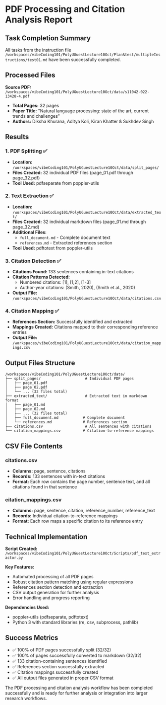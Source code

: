 # PDF Processing and Citation Analysis Report

## Task Completion Summary

All tasks from the instruction file `/workspaces/vibeCoding101/PolyUGuestLecture10Oct/Plan&test/multipleInstructions/test01.md` have been successfully completed.

## Processed Files

**Source PDF:** `/workspaces/vibeCoding101/PolyUGuestLecture10Oct/data/s11042-022-13428-4.pdf`
- **Total Pages:** 32 pages
- **Paper Title:** "Natural language processing: state of the art, current trends and challenges"
- **Authors:** Diksha Khurana, Aditya Koli, Kiran Khatter & Sukhdev Singh

## Results

### 1. PDF Splitting ✅
- **Location:** `/workspaces/vibeCoding101/PolyUGuestLecture10Oct/data/split_pages/`
- **Files Created:** 32 individual PDF files (page_01.pdf through page_32.pdf)
- **Tool Used:** pdfseparate from poppler-utils

### 2. Text Extraction ✅
- **Location:** `/workspaces/vibeCoding101/PolyUGuestLecture10Oct/data/extracted_text/`
- **Files Created:** 32 individual markdown files (page_01.md through page_32.md)
- **Additional Files:**
  - `full_document.md` - Complete document text
  - `references.md` - Extracted references section
- **Tool Used:** pdftotext from poppler-utils

### 3. Citation Detection ✅
- **Citations Found:** 133 sentences containing in-text citations
- **Citation Patterns Detected:**
  - Numbered citations: [1], [1,2], [1-3]
  - Author-year citations: (Smith, 2020), (Smith et al., 2020)
- **Output File:** `/workspaces/vibeCoding101/PolyUGuestLecture10Oct/data/citations.csv`

### 4. Citation Mapping ✅
- **References Section:** Successfully identified and extracted
- **Mappings Created:** Citations mapped to their corresponding reference entries
- **Output File:** `/workspaces/vibeCoding101/PolyUGuestLecture10Oct/data/citation_mappings.csv`

## Output Files Structure

```
/workspaces/vibeCoding101/PolyUGuestLecture10Oct/data/
├── split_pages/                    # Individual PDF pages
│   ├── page_01.pdf
│   ├── page_02.pdf
│   └── ... (32 files total)
├── extracted_text/                 # Extracted text in markdown format
│   ├── page_01.md
│   ├── page_02.md
│   ├── ... (32 files total)
│   ├── full_document.md           # Complete document
│   └── references.md              # References section
├── citations.csv                   # All sentences with citations
└── citation_mappings.csv          # Citation-to-reference mappings
```

## CSV File Contents

### citations.csv
- **Columns:** page, sentence, citations
- **Records:** 133 sentences with in-text citations
- **Format:** Each row contains the page number, sentence text, and all citations found in that sentence

### citation_mappings.csv
- **Columns:** page, sentence, citation, reference_number, reference_text
- **Records:** Individual citation-to-reference mappings
- **Format:** Each row maps a specific citation to its reference entry

## Technical Implementation

**Script Created:** `/workspaces/vibeCoding101/PolyUGuestLecture10Oct/Scripts/pdf_text_extractor.py`

**Key Features:**
- Automated processing of all PDF pages
- Robust citation pattern matching using regular expressions
- References section detection and extraction
- CSV output generation for further analysis
- Error handling and progress reporting

**Dependencies Used:**
- poppler-utils (pdfseparate, pdftotext)
- Python 3 with standard libraries (re, csv, subprocess, pathlib)

## Success Metrics

- ✅ 100% of PDF pages successfully split (32/32)
- ✅ 100% of pages successfully converted to markdown (32/32)
- ✅ 133 citation-containing sentences identified
- ✅ References section successfully extracted
- ✅ Citation mappings successfully created
- ✅ All output files generated in proper CSV format

The PDF processing and citation analysis workflow has been completed successfully and is ready for further analysis or integration into larger research workflows.